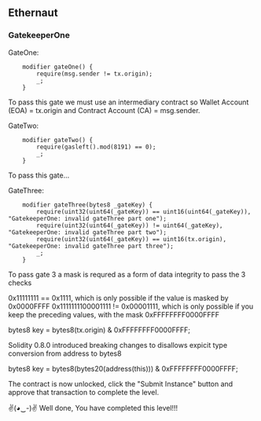 ## Ethernaut 
### GatekeeperOne


GateOne:
```solidity
    modifier gateOne() {
        require(msg.sender != tx.origin);
        _;
    }
```
To pass this gate we must use an intermediary contract so Wallet Account (EOA) = tx.origin and Contract Account (CA) = msg.sender.

GateTwo:
```solidity
    modifier gateTwo() {
        require(gasleft().mod(8191) == 0);
        _;
    }
```
To pass this gate...

GateThree:
```solidity
    modifier gateThree(bytes8 _gateKey) {
        require(uint32(uint64(_gateKey)) == uint16(uint64(_gateKey)), "GatekeeperOne: invalid gateThree part one");
        require(uint32(uint64(_gateKey)) != uint64(_gateKey), "GatekeeperOne: invalid gateThree part two");
        require(uint32(uint64(_gateKey)) == uint16(tx.origin), "GatekeeperOne: invalid gateThree part three");
        _;
    }
```
To pass gate 3 a mask is requred as a form of data integrity to pass the 3 checks

0x11111111 == 0x1111, which is only possible if the value is masked by 0x0000FFFF
0x1111111100001111 != 0x00001111, which is only possible if you keep the preceding values, with the mask 0xFFFFFFFF0000FFFF

bytes8 key = bytes8(tx.origin) & 0xFFFFFFFF0000FFFF;

Solidity 0.8.0 introduced breaking changes to disallows expicit type conversion from address to bytes8

bytes8 key = bytes8(bytes20(address(this))) & 0xFFFFFFFF0000FFFF;

The contract is now unlocked, click the "Submit Instance" button and approve that transaction to complete the level.

✌(◕‿-)✌ Well done, You have completed this level!!!